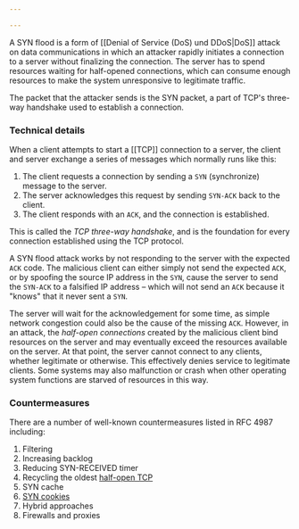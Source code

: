 ```yaml
---

---
```

A SYN flood is a form of [[Denial of Service (DoS) und DDoS|DoS]] attack on data communications in which an attacker rapidly initiates a connection to a server without finalizing the connection. The server has to spend resources waiting for half-opened connections, which can consume enough resources to make the system unresponsive to legitimate traffic.

The packet that the attacker sends is the SYN packet, a part of TCP's three-way handshake used to establish a connection.

### Technical details
When a client attempts to start a [[TCP]] connection to a server, the client and server exchange a series of messages which normally runs like this:

1. The client requests a connection by sending a `SYN` (synchronize) message to the server.
2. The server acknowledges this request by sending `SYN-ACK` back to the client.
3. The client responds with an `ACK`, and the connection is established.

This is called the *TCP three-way handshake*, and is the foundation for every connection established using the TCP protocol.

A SYN flood attack works by not responding to the server with the expected `ACK` code. The malicious client can either simply not send the expected `ACK`, or by spoofing the source IP address in the `SYN`, cause the server to send the `SYN-ACK` to a falsified IP address – which will not send an `ACK` because it "knows" that it never sent a `SYN`.

The server will wait for the acknowledgement for some time, as simple network congestion could also be the cause of the missing `ACK`. However, in an attack, the *half-open connections* created by the malicious client bind resources on the server and may eventually exceed the resources available on the server. At that point, the server cannot connect to any clients, whether legitimate or otherwise. This effectively denies service to legitimate clients. Some systems may also malfunction or crash when other operating system functions are starved of resources in this way. 

### Countermeasures

There are a number of well-known countermeasures listed in RFC 4987 including:

1. Filtering
2. Increasing backlog
3. Reducing SYN-RECEIVED timer
4. Recycling the oldest [half-open TCP](https://en.wikipedia.org/wiki/TCP_half-open "TCP half-open")
5. SYN cache
6. [SYN cookies](https://en.wikipedia.org/wiki/SYN_cookies "SYN cookies")
7. Hybrid approaches
8. Firewalls and proxies